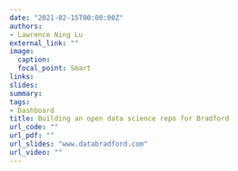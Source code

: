 ```yaml
---
date: "2021-02-15T00:00:00Z"
authors: 
- Lawrence Ning Lu
external_link: ""
image:
  caption: 
  focal_point: Smart
links:
slides:
summary:
tags:
- Dashboard
title: Building an open data science repo for Bradford
url_code: ""
url_pdf: ""
url_slides: "www.databradford.com"
url_video: ""
---
```


